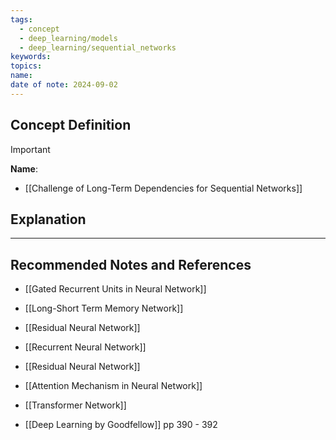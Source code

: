 ```yaml
---
tags:
  - concept
  - deep_learning/models
  - deep_learning/sequential_networks
keywords: 
topics: 
name: 
date of note: 2024-09-02
---
```


## Concept Definition

>[!important]
>**Name**: 



- [[Challenge of Long-Term Dependencies for Sequential Networks]]

## Explanation





-----------
##  Recommended Notes and References


- [[Gated Recurrent Units in Neural Network]]
- [[Long-Short Term Memory Network]]
- [[Residual Neural Network]]

- [[Recurrent Neural Network]]
- [[Residual Neural Network]]


- [[Attention Mechanism in Neural Network]]
- [[Transformer Network]]


- [[Deep Learning by Goodfellow]] pp 390 - 392